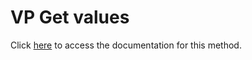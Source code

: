 <!---->
# VP Get values

Click [here](https://developer.4d.com/docs/ViewPro/method-list#vp-get-values) to access the documentation for this method.

